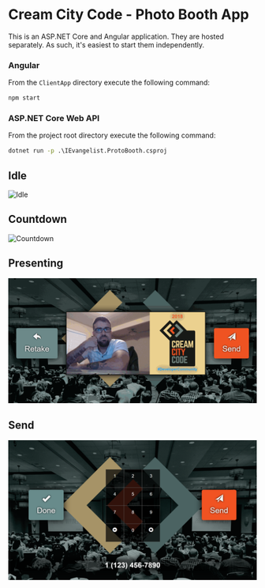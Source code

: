 # Cream City Code - Photo Booth App

This is an ASP.NET Core and Angular application. They are hosted separately. As such, it's easiest to start them independently.

### Angular

From the `ClientApp` directory execute the following command:

```cmd
npm start
```

### ASP.NET Core Web API

From the project root directory execute the following command:

```cmd
dotnet run -p .\IEvangelist.ProtoBooth.csproj
```

## Idle

![Idle](images/idle.gif)

## Countdown

![Countdown](images/countdown.gif)

## Presenting

![Presenting](images/presenting.gif)

## Send

![Send](images/send.png)